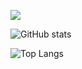 ![](https://komarev.com/ghpvc/?username=Vamaka12&color=red&style=flat-square)

![GitHub stats](https://github-readme-stats.vercel.app/api?username=Vamaka12&show_icons=true&theme=dark)


![Top Langs](https://github-readme-stats.vercel.app/api/top-langs/?username=Vamaka12&theme=dark&exclude_repo=github-readme-stats,anuraghazra.github.io)

